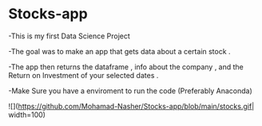 # Stocks-app
-This is my first Data Science Project 

-The goal was to make an app that gets data about a certain stock .

-The app then returns the dataframe , info about the company , and the Return on Investment of your selected dates .

-Make Sure you have a enviroment to run the code (Preferably Anaconda)



![](https://github.com/Mohamad-Nasher/Stocks-app/blob/main/stocks.gif| width=100)
